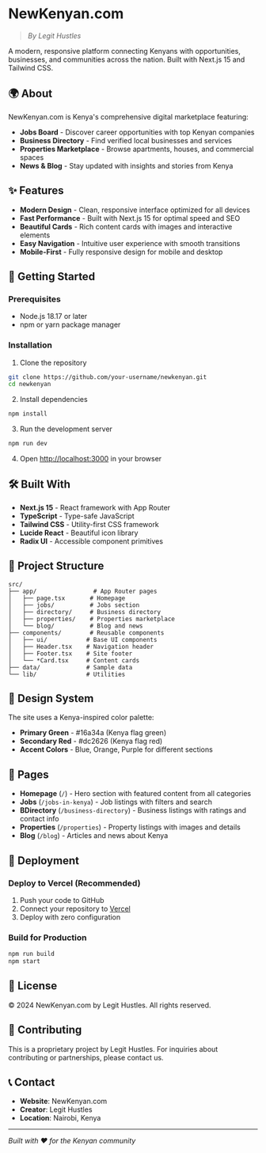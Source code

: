# NewKenyan.com

> *By Legit Hustles*

A modern, responsive platform connecting Kenyans with opportunities, businesses, and communities across the nation. Built with Next.js 15 and Tailwind CSS.

## 🌍 About

NewKenyan.com is Kenya's comprehensive digital marketplace featuring:

- **Jobs Board** - Discover career opportunities with top Kenyan companies
- **Business Directory** - Find verified local businesses and services  
- **Properties Marketplace** - Browse apartments, houses, and commercial spaces
- **News & Blog** - Stay updated with insights and stories from Kenya

## ✨ Features

- **Modern Design** - Clean, responsive interface optimized for all devices
- **Fast Performance** - Built with Next.js 15 for optimal speed and SEO
- **Beautiful Cards** - Rich content cards with images and interactive elements
- **Easy Navigation** - Intuitive user experience with smooth transitions
- **Mobile-First** - Fully responsive design for mobile and desktop

## 🚀 Getting Started

### Prerequisites

- Node.js 18.17 or later
- npm or yarn package manager

### Installation

1. Clone the repository
```bash
git clone https://github.com/your-username/newkenyan.git
cd newkenyan
```

2. Install dependencies
```bash
npm install
```

3. Run the development server
```bash
npm run dev
```

4. Open [http://localhost:3000](http://localhost:3000) in your browser

## 🛠️ Built With

- **Next.js 15** - React framework with App Router
- **TypeScript** - Type-safe JavaScript
- **Tailwind CSS** - Utility-first CSS framework
- **Lucide React** - Beautiful icon library
- **Radix UI** - Accessible component primitives

## 📁 Project Structure

```
src/
├── app/                # App Router pages
│   ├── page.tsx       # Homepage
│   ├── jobs/          # Jobs section
│   ├── directory/     # Business directory
│   ├── properties/    # Properties marketplace
│   └── blog/          # Blog and news
├── components/        # Reusable components
│   ├── ui/           # Base UI components
│   ├── Header.tsx    # Navigation header
│   ├── Footer.tsx    # Site footer
│   └── *Card.tsx     # Content cards
├── data/             # Sample data
└── lib/              # Utilities
```

## 🎨 Design System

The site uses a Kenya-inspired color palette:
- **Primary Green** - #16a34a (Kenya flag green)
- **Secondary Red** - #dc2626 (Kenya flag red)  
- **Accent Colors** - Blue, Orange, Purple for different sections

## 📱 Pages

- **Homepage** (`/`) - Hero section with featured content from all categories
- **Jobs** (`/jobs-in-kenya`) - Job listings with filters and search
- **BDirectory** (`/business-directory`) - Business listings with ratings and contact info
- **Properties** (`/properties`) - Property listings with images and details
- **Blog** (`/blog`) - Articles and news about Kenya

## 🚀 Deployment

### Deploy to Vercel (Recommended)

1. Push your code to GitHub
2. Connect your repository to [Vercel](https://vercel.com)
3. Deploy with zero configuration

### Build for Production

```bash
npm run build
npm start
```

## 📝 License

© 2024 NewKenyan.com by Legit Hustles. All rights reserved.

## 🤝 Contributing

This is a proprietary project by Legit Hustles. For inquiries about contributing or partnerships, please contact us.

## 📞 Contact

- **Website**: NewKenyan.com
- **Creator**: Legit Hustles
- **Location**: Nairobi, Kenya

---

*Built with ❤️ for the Kenyan community*
